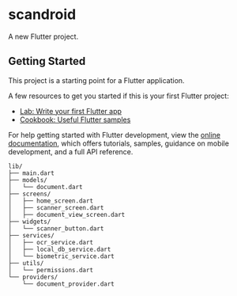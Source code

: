 # scandroid

A new Flutter project.

## Getting Started

This project is a starting point for a Flutter application.

A few resources to get you started if this is your first Flutter project:

- [Lab: Write your first Flutter app](https://docs.flutter.dev/get-started/codelab)
- [Cookbook: Useful Flutter samples](https://docs.flutter.dev/cookbook)

For help getting started with Flutter development, view the
[online documentation](https://docs.flutter.dev/), which offers tutorials,
samples, guidance on mobile development, and a full API reference.

```
lib/
├── main.dart
├── models/
│   └── document.dart
├── screens/
│   ├── home_screen.dart
│   ├── scanner_screen.dart
│   ├── document_view_screen.dart
├── widgets/
│   └── scanner_button.dart
├── services/
│   ├── ocr_service.dart
│   ├── local_db_service.dart
│   └── biometric_service.dart
├── utils/
│   └── permissions.dart
└── providers/
    └── document_provider.dart
```
